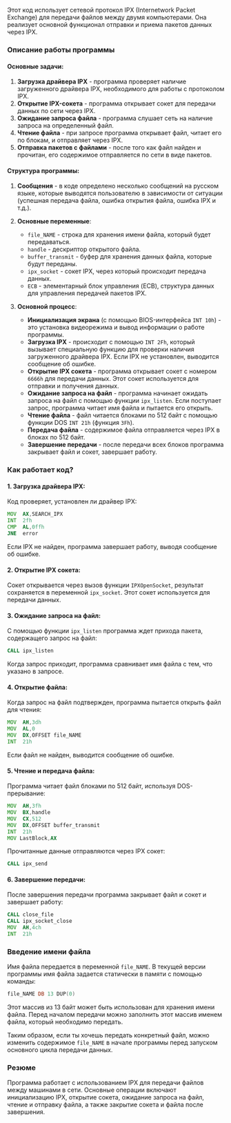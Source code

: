 Этот код использует сетевой протокол IPX (Internetwork Packet Exchange) для передачи файлов между двумя компьютерами. Она реализует основной функционал отправки и приема пакетов данных через IPX.

### Описание работы программы

#### Основные задачи:
1. **Загрузка драйвера IPX** - программа проверяет наличие загруженного драйвера IPX, необходимого для работы с протоколом IPX.
2. **Открытие IPX-сокета** - программа открывает сокет для передачи данных по сети через IPX.
3. **Ожидание запроса файла** - программа слушает сеть на наличие запроса на определенный файл.
4. **Чтение файла** - при запросе программа открывает файл, читает его по блокам, и отправляет через IPX.
5. **Отправка пакетов с файлами** - после того как файл найден и прочитан, его содержимое отправляется по сети в виде пакетов.

#### Структура программы:

1. **Сообщения** - в коде определено несколько сообщений на русском языке, которые выводятся пользователю в зависимости от ситуации (успешная передача файла, ошибка открытия файла, ошибка IPX и т.д.).

2. **Основные переменные**:
    - `file_NAME` - строка для хранения имени файла, который будет передаваться.
    - `handle` - дескриптор открытого файла.
    - `buffer_transmit` - буфер для хранения данных файла, которые будут переданы.
    - `ipx_socket` - сокет IPX, через который происходит передача данных.
    - `ECB` - элементарный блок управления (ECB), структура данных для управления передачей пакетов IPX.

3. **Основной процесс**:
    - **Инициализация экрана** (с помощью BIOS-интерфейса `INT 10h`) - это установка видеорежима и вывод информации о работе программы.
    - **Загрузка IPX** - происходит с помощью `INT 2Fh`, который вызывает специальную функцию для проверки наличия загруженного драйвера IPX. Если IPX не установлен, выводится сообщение об ошибке.
    - **Открытие IPX сокета** - программа открывает сокет с номером `6666h` для передачи данных. Этот сокет используется для отправки и получения данных.
    - **Ожидание запроса на файл** - программа начинает ожидать запроса на файл с помощью функции `ipx_listen`. Если поступает запрос, программа читает имя файла и пытается его открыть.
    - **Чтение файла** - файл читается блоками по 512 байт с помощью функции DOS `INT 21h` (функция `3Fh`).
    - **Передача файла** - содержимое файла отправляется через IPX в блоках по 512 байт.
    - **Завершение передачи** - после передачи всех блоков программа закрывает файл и сокет, завершает работу.

### Как работает код?

#### 1. **Загрузка драйвера IPX**:
   Код проверяет, установлен ли драйвер IPX:
   ```asm
   MOV  AX,SEARCH_IPX
   INT  2fh
   CMP  AL,0ffh
   JNE  error
   ```
   Если IPX не найден, программа завершает работу, выводя сообщение об ошибке.

#### 2. **Открытие IPX сокета**:
   Сокет открывается через вызов функции `IPXOpenSocket`, результат сохраняется в переменной `ipx_socket`. Этот сокет используется для передачи данных.

#### 3. **Ожидание запроса на файл**:
   С помощью функции `ipx_listen` программа ждет прихода пакета, содержащего запрос на файл:
   ```asm
   CALL ipx_listen
   ```
   Когда запрос приходит, программа сравнивает имя файла с тем, что указано в запросе.

#### 4. **Открытие файла**:
   Когда запрос на файл подтвержден, программа пытается открыть файл для чтения:
   ```asm
   MOV  AH,3dh
   MOV  AL,0
   MOV  DX,OFFSET file_NAME
   INT  21h
   ```
   Если файл не найден, выводится сообщение об ошибке.

#### 5. **Чтение и передача файла**:
   Программа читает файл блоками по 512 байт, используя DOS-прерывание:
   ```asm
   MOV  AH,3fh
   MOV  BX,handle
   MOV  CX,512
   MOV  DX,OFFSET buffer_transmit
   INT  21h
   MOV LastBlock,AX
   ```
   Прочитанные данные отправляются через IPX сокет:
   ```asm
   CALL ipx_send
   ```

#### 6. **Завершение передачи**:
   После завершения передачи программа закрывает файл и сокет и завершает работу:
   ```asm
   CALL close_file
   CALL ipx_socket_close
   MOV  AH,4ch
   INT  21h
   ```

### Введение имени файла

Имя файла передается в переменной `file_NAME`. В текущей версии программы имя файла задается статически в памяти с помощью команды:
```asm
file_NAME DB 13 DUP(0)
```
Этот массив из 13 байт может быть использован для хранения имени файла. Перед началом передачи можно заполнить этот массив именем файла, который необходимо передать. 

Таким образом, если ты хочешь передать конкретный файл, можно изменить содержимое `file_NAME` в начале программы перед запуском основного цикла передачи данных.

### Резюме

Программа работает с использованием IPX для передачи файлов между машинами в сети. Основные операции включают инициализацию IPX, открытие сокета, ожидание запроса на файл, чтение и отправку файла, а также закрытие сокета и файла после завершения.